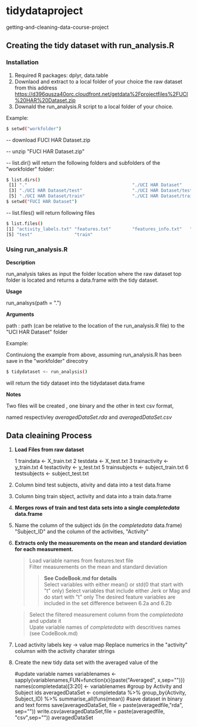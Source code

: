 # tidydataproject
getting-and-cleaning-data-course-project

## Creating the tidy dataset with run_analysis.R
### Installation
 1. Required R packages: dplyr, data.table
 2. Downlaod and extract to a local folder of your choice the raw dataset from this address
    https://d396qusza40orc.cloudfront.net/getdata%2Fprojectfiles%2FUCI%20HAR%20Dataset.zip
 3. Downald the run_analysis.R script to a local folder of your choice.
 
Example:
```sh
$ setwd("workfolder")
```
  -- download FUCI HAR Dataset.zip
  
  -- unzip "FUCI HAR Dataset.zip"
  
  -- list.dir() will return the following folders and subfolders of the "workfolder" folder:
  
```sh
$ list.dirs()
 [1] "."                                        "./UCI HAR Dataset"                       
 [3] "./UCI HAR Dataset/test"                   "./UCI HAR Dataset/test/Inertial Signals" 
 [5] "./UCI HAR Dataset/train"                  "./UCI HAR Dataset/train/Inertial Signals"
$ setwd("FUCI HAR Dataset")
```
   -- list.files() will return following files 
```sh
$ list.files()
[1] "activity_labels.txt" "features.txt"        "features_info.txt"   "README.txt"         
[5] "test"                "train"                                                          
```

### Using run_analysis.R
**Description** 

run_analysis takes as input the folder location where the raw dataset top folder is located and 
returns a data.frame with the tidy dataset. 

**Usage**

run_analsys(path = ".")

**Arguments**

path  : path (can be relative to the location of the run_analysis.R file) to the "UCI HAR Dataset" folder

Example: 

Continuiong the example from above, assuming run_analysis.R has been save in the "workfolder" direcotry
```sh
$ tidydataset <- run_analysis()
```
will return the tidy dataset into the tidydataset data.frame

**Notes**

Two files will be created , one binary and the other in text csv format,

named respectivley _averagedDataSet.rda_ and _averagedDataSet.csv_

## Data cleaining Process

 1. **Load Files from raw dataset**
 
    1 traindata <- X_train.txt
    2 testdata  <- X_test.txt 
    3 trainactivity <- y_train.txt
    4 testactivity  <- y_test.txt
    5 trainsubjects <- subject_train.txt
    6 testsubjects  <- subject_test.txt
    
 2. Column bind test subjects, ativity and data into a test data.frame
 3. Column bing train sbject, activity and data into a train data.frame
 4. **Merges rows of train and test data sets into a single _completedata_ data.frame**
 5. Name the column of the subject ids (in the _completedata_ data.frame) "Subject_ID" and the column of the activities, "Activity"
 6. **Extracts only the measurements on the mean and standard deviation for each measurement.**
 
    > Load variable names from features.text file  
    > Filter measurements on the mean and standard deviation 
      >>**See CodeBook.md for details**  
      >> Select variables with either mean() or std(0 that start with "t" only)
      >> Select variables that include either Jerk or Mag and do start with "t" only
      >> The desired feature variables are included in the set difference between 6.2a and 6.2b
      
    > Select the filtered measurement column from the _completedata_ and update it    
    > Upate variable names of _completedata_ with descritives names (see CodeBook.md)

 7. Load activity labels key -> value map
    Replace numerics in the "activity" columsn with the activity charater strings
    
 8. Create the new tidy data set with the averaged value of the
    
    #update variable names
    variablenames <- sapply(variablenames,FUN=function(x){paste("Averaged", x,sep="")})
    names(completedata)[3:20] <- variablenames
    #group by Activity and Subject ids
    averagedDataSet <- completedata %>% group_by(Activity, Subject_ID) %>% summarise_all(funs(mean))
    #save dataset in binary and text forms
    save(averagedDataSet, file = paste(averagedfile,"rda", sep=""))
    write.csv(averagedDataSet,file = paste(averagedfile, "csv",sep=""))
    averagedDataSet
